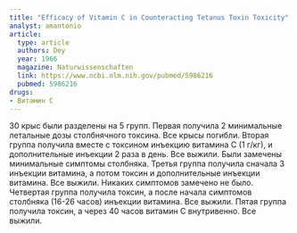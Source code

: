 ```yaml
---
title: "Efficacy of Vitamin C in Counteracting Tetanus Toxin Toxicity"
analyst: amantonio
article:
  type: article
  authors: Dey
  year: 1966
  magazine: Naturwissenschaften
  link: https://www.ncbi.nlm.nih.gov/pubmed/5986216
  pubmed: 5986216
drugs:
- Витамин C
---
```


30 крыс были разделены на 5 групп.
Первая получила 2 минимальные летальные дозы столбнячного токсина. Все крысы погибли.
Вторая группа получила вместе с токсином инъекцию витамина С (1 г/кг), и дополнительные инъекции 2 раза в день. Все выжили. Были замечены минимальные симптомы столбняка.
Третья группа получила сначала 3 инъекции витамина, а потом токсин и дополнительные инъекции витамина. Все выжили. Никаких симптомов замечено не было.
Четвертая группа получила токсин, а после начала симптомов столбняка (16-26 часов) инъекции витамина. Все выжили.
Пятая группа получила токсин, а через 40 часов витамин С внутривенно. Все выжили.
